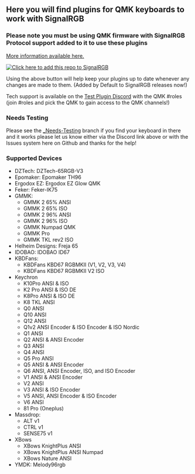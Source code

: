## Here you will find plugins for QMK keyboards to work with SignalRGB ##

### Please note you must be using QMK firmware with SignalRGB Protocol support added to it to use these plugins ###
[More information available here.](https://docs.signalrgb.com/qmk)

[![Click here to add this repo to SignalRGB](https://github.com/SRGBmods/qmk-plugins/blob/main/_images/add-to-signalrgb.png)](https://srgbmods.net/s?p=addon/install?url=https://github.com/SRGBmods/qmk-plugins)

Using the above button will help keep your plugins up to date whenever any changes are made to them. (Added by Default to SignalRGB releases now!)

Tech support is available on the [Test Plugin Discord](https://discord.com/invite/J5dwtcNhqC) with the QMK #roles (join #roles and pick the QMK to gain access to the QMK channels!)

### Needs Testing ###
Please see the [\_Needs-Testing](https://github.com/SRGBmods/qmk-plugins/tree/needs-testing) branch if you find your keyboard in there and it works please let us know either via the Discord link above or with the Issues system here on Github and thanks for the help!

### Supported Devices ###
* DZTech: DZTech-65RGB-V3
* Epomaker: Epomaker TH96
* Ergodox EZ: Ergodox EZ Glow QMK
* Feker: Feker-IK75
* GMMK:
	* GMMK 2 65% ANSI 
	* GMMK 2 65% ISO 
	* GMMK 2 96% ANSI 
	* GMMK 2 96% ISO 
	* GMMK Numpad QMK
	* GMMK Pro 
	* GMMK TKL rev2 ISO
* Helheim Designs: Freja 65 
* IDOBAO: IDOBAO ID67 
* KBDFans:
	* KBDFans KBD67 RGBMKII (V1, V2, V3, V4)
	* KBDFans KBD67 RGBMKII V2 ISO
* Keychron
	* K10Pro ANSI & ISO
	* K2 Pro ANSI & ISO DE
	* K8Pro ANSI & ISO DE
	* K8 TKL ANSI
	* Q0 ANSI
	* Q10 ANSI
	* Q12 ANSI
	* Q1v2 ANSI Encoder & ISO Encoder & ISO Nordic
	* Q1 ANSI
	* Q2 ANSI & ANSI Encoder
	* Q3 ANSI
	* Q4 ANSI
	* Q5 Pro ANSI
	* Q5 ANSI & ANSI Encoder
	* Q6 ANSI, ANSI Encoder, ISO, and ISO Encoder
	* V1 ANSI & ANSI Encoder
	* V2 ANSI
	* V3 ANSI & ISO Encoder
	* V5 ANSI, ANSI Encoder & ISO Encoder
	* V6 ANSI
	* 81 Pro (Oneplus)
* Massdrop:
	* ALT v1
	* CTRL v1
	* SENSE75 v1 
* XBows
	* XBows KnightPlus ANSI
	* XBows KnightPlus ANSI Numpad
	* XBows Nature ANSI
* YMDK: Melody96rgb

